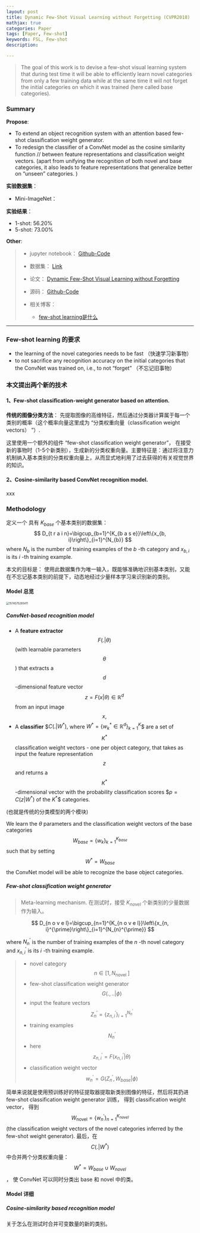 ```yaml
---
layout: post
title: Dynamic Few-Shot Visual Learning without Forgetting (CVPR2018)
mathjax: true
categories: Paper
tags: [Paper, Few-shot]
keywords: FSL, Few-shot
description: 

---
```


> The goal of this work is to devise a few-shot visual learning system that during test time it will be able to efﬁciently learn novel categories from only a few training data while at the same time it will not forget the initial categories on which it was trained (here called base categories).
>



### Summary

**Propose**: 

- To extend an object recognition system with an attention based few-shot classiﬁcation weight generator.
- To redesign the classiﬁer of a ConvNet model as the cosine similarity function // between feature representations and classiﬁcation weight vectors. (apart from unifying the recognition of both novel and base categories, it also leads to feature representations that generalize better on “unseen” categories. )

**实验数据集**：  

- Mini-ImageNet： 

**实验结果**：

- 1-shot: 56.20%
- 5-shot: 73.00%

**Other**: 

> - jupyter notebook： [Github-Code](https://github.com/HX-idiot/Dynamic-Few-Shot-Visual-Learning-without-Forgetting)  
>
> - 数据集： [Link](https://mega.nz/#!rx0wGQyS!96sFlAr6yyv-9QQPCm5OBFbOm4XSD0t-HlmGaT5GaiE)  
> - 论文： [Dynamic Few-Shot Visual Learning without Forgetting](https://arxiv.org/pdf/1804.09458.pdf)  
> - 源码： [Github-Code](https://github.com/gidariss/FewShotWithoutForgetting)
> - 相关博客：
>   -  [few-shot learning是什么](https://blog.csdn.net/xhw205/article/details/79491649 )

---

### Few-shot learning 的要求

- the learning of the novel categories needs to be fast （快速学习新事物）
- to not sacriﬁce any recognition accuracy on the initial categories that the ConvNet was trained on, i.e., to not “forget”  （不忘记旧事物）

### 本文提出两个新的技术

#### 1、Few-shot classiﬁcation-weight generator based on attention.

**传统的图像分类方法**： 先提取图像的高维特征，然后通过分类器计算属于每一个类别的概率（这个概率向量这里成为 “分类权重向量（classiﬁcation weight vectors） ”）.  

这里使用一个额外的组件 “few-shot classiﬁcation weight generator”， 在接受新的事物时（1-5个新类别），生成新的分类权重向量。主要特征是：通过将注意力机制纳入基本类别的分类权重向量上，从而显式地利用了过去获得的有关视觉世界的知识。

#### 2、Cosine-similarity based ConvNet recognition model.

xxx



### Methodology

定义一个 具有 $K_{base}$ 个基本类别的数据集：    
$$
D_{t r a i n}=\bigcup_{b=1}^{K_{b a s e}}\left\{x_{b, i}\right\}_{i=1}^{N_{b}}
$$
where $N_{b}$ is the number of training examples of the $b$ -th category and $x_{b, i}$ is its $i$ -th training example. 

本文的目标是： 使用此数据集作为唯一输入，既能够准确地识别基本类别，又能在不忘记基本类别的前提下，动态地经过少量样本学习来识别新的类别。

#### Model 总览

<img src="https://raw.githubusercontent.com/huangtao36/huangtao36.github.io/master/_posts/2019-11-24-FSL/assets/1574575285411.png" alt="1574575285411" style="zoom:50%;" />

##### ConvNet-based recognition model

- A **feature extractor** $$F(.| \theta)$$ (with learnable parameters  $$\theta$$) that extracts a $$d$$ -dimensional feature vector $$z=F(x | \theta) \in \mathbb{R}^{d}$$ from an input image $$x,$$ 
- A **classifier** $$C\left(. | W^{*}\right),$ where $W^{*}=\left\{w_{k}^{*} \in \mathbb{R}^{d}\right\}_{k=1}^{K}$$ are a set of $$K^{*}$$ classification weight vectors - one  per object category, that takes as input the feature representation $$z$$ and returns a $$K^{*}$$ -dimensional vector with the probability classification scores $$p=C\left(z | W^{*}\right)$ of the $K^{*}$$ categories. 

(也就是传统的分类模型的两个模块)

We learn the $\theta$ parameters and the classification weight vectors of the base categories $$W_{base}=\left\{w_{k}\right\}_{k=1}^{K_{base}}$$ such that by setting $$W^{*}=W_{base}$$  the ConvNet model will be able to recognize the base object categories.

#####  Few-shot classiﬁcation weight generator

>  Meta-learning mechanism. 在测试时，接受 $K_{novel}$ 个新类别的少量数据作为输入。

$$
D_{n o v e l}=\bigcup_{n=1}^{K_{n o v e l}}\left\{x_{n, i}^{\prime}\right\}_{i=1}^{N_{n}^{\prime}}
$$

where $N_{n}^{\prime}$ is the number of training examples of the $n$ -th novel category and $x_{n, i}^{\prime}$ is its $i$ -th training example.

> - novel category  $$n \in\left[1, N_{\text {novel }}\right]$$
> - few-shot classiﬁcation weight generator  $$G(., . . | \phi)$$
> - input the feature vectors  $$Z_{n}^{\prime}=\left\{z_{n, i}^{\prime}\right\}_{i=1}^{N_{n}^{\prime}}$$
> - training examples $$N_{n}^{\prime}$$
> - here $$z_{n, i}^{\prime}=F\left(x_{n, i}^{\prime} | \theta\right)$$ 
> - classiﬁcation weight vector  $$w_{n}^{\prime}=G\left(Z_{n}^{\prime}, W_{b a s e} | \phi\right)$$  

简单来说就是使用预训练好的特征提取器提取新类别图像的特征，然后将其扔进 few-shot classiﬁcation weight generator 训练， 得到 classiﬁcation weight vector， 得到 $$W_{\text {novel}}=\left\{w_{n}^{\prime}\right\}_{n=1}^{K_{n o v e l}}$$ (the classiﬁcation weight vectors of the novel categories inferred by the few-shot weight generator).  最后，在 $$C\left(. | W^{*}\right)$$ 中合并两个分类权重向量： $$W^{*}=W_{base} \cup W_{novel}$$ ， 使 ConvNet 可以同时分类出 base 和 novel 中的类。



#### Model 详细

##### Cosine-similarity based recognition model

关于怎么在测试时合并可变数量的新的类别。













